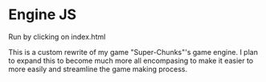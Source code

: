 # Engine JS
Run by clicking on index.html

This is a custom rewrite of my game "Super-Chunks"'s game engine. I plan to expand this to become much more all encompasing to make it easier to more easily and streamline the game making process.